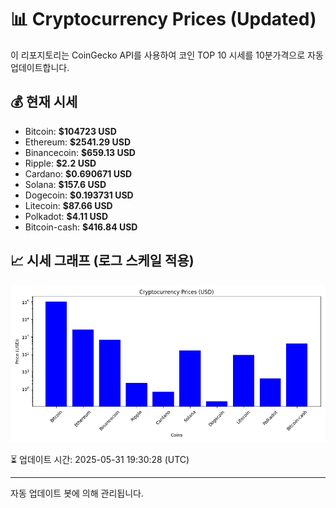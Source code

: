 
# 📊 Cryptocurrency Prices (Updated)

이 리포지토리는 CoinGecko API를 사용하여 코인 TOP 10 시세를 10분가격으로 자동 업데이트합니다.

## 💰 현재 시세
- Bitcoin: **$104723 USD**
- Ethereum: **$2541.29 USD**
- Binancecoin: **$659.13 USD**
- Ripple: **$2.2 USD**
- Cardano: **$0.690671 USD**
- Solana: **$157.6 USD**
- Dogecoin: **$0.193731 USD**
- Litecoin: **$87.66 USD**
- Polkadot: **$4.11 USD**
- Bitcoin-cash: **$416.84 USD**

## 📈 시세 그래프 (로그 스케일 적용)
![Crypto Prices](crypto_prices.png)

⏳ 업데이트 시간: 2025-05-31 19:30:28 (UTC)

---
자동 업데이트 봇에 의해 관리됩니다.
